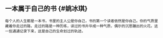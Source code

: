 ## 一本属于自己的书 {#姚冰琪}

    每个人的人生都是一本书，书里的主人公是你自己，书的第一个读者依然是你自己。你的气质里藏着你走过的路，走过的路是一种历练，读过的书升华成一种气质，偶尔的沉思蹦出的火花。这一些通通记录下来，这是自己的生命划过的轨迹。



